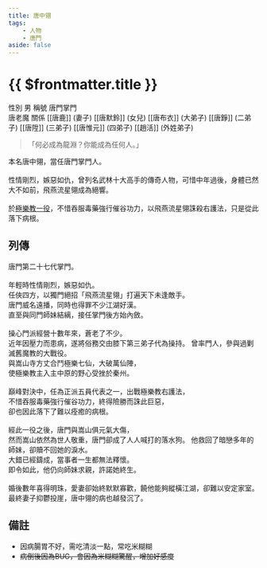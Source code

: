 ```yaml
---
title: 唐中翎
tags:
    - 人物
    - 唐門
aside: false
---
```


# {{ $frontmatter.title }}

<ChTabs position="bottom">
    <ChTab title="唐中翎">
        <Ch
            src='/images/characters/master/normal.png' 
            position='right'/>
        <ChName nameZh='唐中翎' nameEn='Tang Zhong Ling' position='right' />
        <ChTable>
            <ChTr>
                <ChTd isTitle=true>
                    性別
                </ChTd>
                <ChTd>
                    男
                </ChTd>
            </ChTr>
            <ChTr>
                <ChTd isTitle=true>
                    稱號
                </ChTd>
                <ChTd>
                    唐門掌門<br>唐老魔
                </ChTd>
            </ChTr>
            <ChTr>
                <ChTd isTitle=true position='center'>
                    關係
                </ChTd>
            </ChTr>
            <ChTr>
                <ChTd position='center'>
                    [[唐鹿]] (妻子)
                </ChTd>
            </ChTr>
            <ChTr>
                <ChTd position='center'>
                    [[唐默鈴]] (女兒)
                </ChTd>
            </ChTr>
            <ChTr>
                <ChTd position='center'>  
                    [[唐布衣]] (大弟子)
                </ChTd>
            </ChTr>
            <ChTr>
                <ChTd position='center'>  
                    [[唐錚]] (二弟子)
                </ChTd>
            </ChTr>
            <ChTr>
                <ChTd position='center'>  
                    [[唐陞]] (三弟子)
                </ChTd>
            </ChTr>
            <ChTr>
                <ChTd position='center'>  
                    [[唐惟元]] (四弟子)
                </ChTd>
            </ChTr>
            <ChTr>
                <ChTd position='center'>
                    [[趙活]] (外姓弟子)
                </ChTd>
            </ChTr>
        </ChTable>
    </ChTab>
</ChTabs>

> 「何必成為龍淵？你能成為任何人。」

本名唐中翎，當任唐門掌門人。
<br><br>
性情剛烈，嫉惡如仇，曾列名武林十大高手的傳奇人物，可惜中年過後，身體已然大不如前，飛燕流星翎成為絕響。
<br><br>
於[極樂教一役](/event/stories/決戰極樂教)，不惜吞服毒藥強行催谷功力，以飛燕流星翎誅殺右護法，只是從此落下病根。

## 列傳

<Tabs>
  <Tab title="列傳一">
	唐門第二十七代掌門。<br><br>
	年輕時性情剛烈，嫉惡如仇。<br>
	任俠四方，以獨門絕招「飛燕流星翎」打遍天下未逢敵手。<br>
	唐門威名遠播，同時也得罪不少江湖好漢。<br>
	直至與同門師妹結縭，接任掌門後方始內斂。<br><br>
	操心門派經營十數年來，蒼老了不少。<br>
	近年因壓力而患病，遂將俗務交由膝下第三弟子代為操持。
  </Tab>
  <Tab title="列傳二">
	曾率門人，參與過剿滅舊魔教的大戰役。<br>
	與嵩山寺方丈合鬥極樂七仙，大破萬仙陣，<br>
	使極樂教主入主中原的野心受挫於秦州。<br><br>
	巔峰對決中，任為正派五員代表之一，出戰極樂教右護法，<br>
	不惜吞服毒藥強行催谷功力，終得險勝而誅此巨惡，<br>
	卻也因此落下了難以痊癒的病根。<br><br>
	經此一役之後，唐門與嵩山俱元氣大傷，<br>
	然而嵩山依然為世人敬重，唐門卻成了人人喊打的落水狗。
  </Tab>
  <Tab title="列傳三">
	他救回了暗戀多年的師妹，卻贖不回她的淚水。<br>
	大錯已經鑄成，當事者一生都無法釋懷。<br>
	即令如此，他仍向師妹求親，許諾她終生。<br><br>
	婚後數年喜得明珠，愛妻卻始終默默寡歡，饒他能夠縱橫江湖，卻難以安定家室。<br>
	最終妻子抑鬱投崖，唐中翎的病也越發沉了。
  </Tab>
</Tabs>

## 備註

- 因病腸胃不好，需吃清淡一點，常吃米糊糊
- ~~病倒後因為BUG，會因為米糊糊驚醒，增加好感度~~